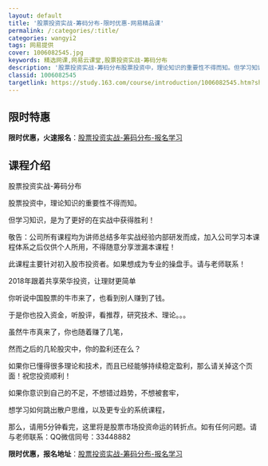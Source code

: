 ```yaml
---
layout: default
title: '股票投资实战-筹码分布-限时优惠-网易精品课'
permalink: /:categories/:title/
categories: wangyi2
tags: 网易提供
cover: 1006082545.jpg
keywords: 精选网课,网易云课堂,股票投资实战-筹码分布
description: '股票投资实战-筹码分布股票投资中，理论知识的重要性不得而知。但学习知识，是为了更好的在实战中获得胜利！敬告：公司所有课程'
classid: 1006082545
targetlink: https://study.163.com/course/introduction/1006082545.htm?share=1&shareId=1025206652&utm_campaign=share&utm_medium=iphoneShare&utm_source=&utm_u=1025206652
---
```


## 限时特惠

**限时优惠，火速报名**：[股票投资实战-筹码分布-报名学习](https://study.163.com/course/introduction/1006082545.htm?share=1&shareId=1025206652&utm_campaign=share&utm_medium=iphoneShare&utm_source=&utm_u=1025206652)

## 课程介绍

股票投资实战-筹码分布

股票投资中，理论知识的重要性不得而知。

但学习知识，是为了更好的在实战中获得胜利！

敬告：公司所有课程均为讲师总结多年实战经验内部研发而成，加入公司学习本课程体系之后仅供个人所用，不得随意分享泄漏本课程！ 

 此课程主要针对初入股市投资者。如果想成为专业的操盘手。请与老师联系！      

2018年跟着共享荣华投资，让理财更简单 

你听说中国股票的牛市来了，也看到别人赚到了钱。 



于是你也投入资金，听股评，看推荐，研究技术、理论。。。 



虽然牛市真来了，你也随着赚了几笔，  



然而之后的几轮股灾中，你的盈利还在么？  



如果你已懂得很多理论和技术，而且已经能够持续稳定盈利，那么请关掉这个页面！祝您投资顺利！ 



如果你意识到自己的不足，不想错过趋势，不想被套牢， 



想学习如何跳出散户思维，以及更专业的系统课程， 



那么，请用5分钟看完，这里将是股票市场投资命运的转折点。如有任何问题。请与老师联系：QQ微信同号：33448882

**限时优惠，报名地址**：[股票投资实战-筹码分布-报名学习](https://study.163.com/course/introduction/1006082545.htm?share=1&shareId=1025206652&utm_campaign=share&utm_medium=iphoneShare&utm_source=&utm_u=1025206652)

